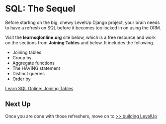 # SQL: The Sequel

Before starting on the big, chewy LevelUp Django project, your brain needs to have a refresh on SQL before it becomes too locked in on using the ORM.

Visit the **learnsqlonline.org** site below, which is a free resource and work on the sections from **Joining Tables** and below. It includes the following.

* Joining tables
* Group by
* Aggregate functions
* The HAVING statement
* Distinct queries
* Order by

[Learn SQL Online: Joining Tables](https://www.learnsqlonline.org/en/Joining_tables)

## Next Up

Once you are done with those refreshers, move on to [>> building LevelUp](./chapters/LU_DATA_DESIGN.md)